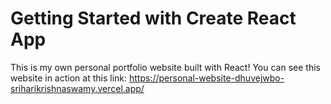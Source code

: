 # Getting Started with Create React App

This is my own personal portfolio website built with React! You can see this website in action at this link: https://personal-website-dhuvejwbo-sriharikrishnaswamy.vercel.app/
